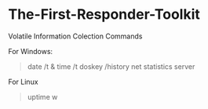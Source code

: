 # The-First-Responder-Toolkit



Volatile Information Colection Commands

For Windows:
> date /t & time /t
> doskey /history
> net statistics server


For Linux
>uptime
>w
>
